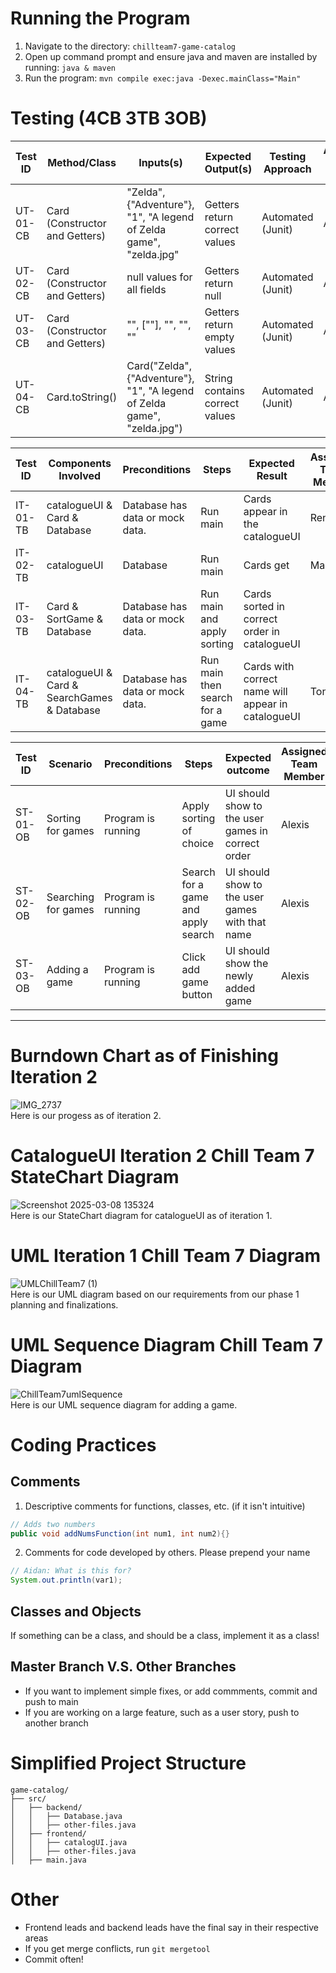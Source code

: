 # Running the Program
1) Navigate to the directory: `chillteam7-game-catalog`
2) Open up command prompt and ensure java and maven are installed by running: `java & maven`
4) Run the program: `mvn compile exec:java -Dexec.mainClass="Main"`

# Testing (4CB 3TB 3OB)
| Test ID  | Method/Class                  | Inputs(s)                                                                 | Expected Output(s)           | Testing Approach | Assigned Team Member |
|----------|-------------------------------|--------------------------------------------------------------------------|------------------------------|------------------|----------------------|
| UT-01-CB | Card (Constructor and Getters)| "Zelda", {"Adventure"}, "1", "A legend of Zelda game", "zelda.jpg"        | Getters return correct values| Automated (Junit)| Alexis               |
| UT-02-CB | Card (Constructor and Getters)| null values for all fields                                                | Getters return null          | Automated (Junit)| Alexis               |
| UT-03-CB | Card (Constructor and Getters)| "", [""], "", "", ""                                                      | Getters return empty values  | Automated (Junit)| Alexis               |
| UT-04-CB | Card.toString()               | Card("Zelda", {"Adventure"}, "1", "A legend of Zelda game", "zelda.jpg")  | String contains correct values| Automated (Junit)| Alexis               |

| Test ID   | Components Involved               | Preconditions                        | Steps                         | Expected Result                         | Assigned Team Member |
|-----------|-----------------------------------|--------------------------------------|-------------------------------|-----------------------------------------|----------------------|
| IT-01-TB  | catalogueUI & Card & Database     | Database has data or mock data.      | Run main                      | Cards appear in the catalogueUI         | Renuston             |
| IT-02-TB  | catalogueUI                       | Database                             | Run main                      | Cards get                               | Manu                 |
| IT-03-TB  | Card & SortGame & Database        | Database has data or mock data.      | Run main and apply sorting    | Cards sorted in correct order in catalogueUI |                      |
| IT-04-TB  | catalogueUI & Card & SearchGames & Database | Database has data or mock data.      | Run main then search for a game | Cards with correct name will appear in catalogueUI | Tony                 |

| Test ID  | Scenario            | Preconditions       | Steps                           | Expected outcome                                | Assigned Team Member |
|----------|---------------------|---------------------|---------------------------------|------------------------------------------------|----------------------|
| ST-01-OB | Sorting for games   | Program is running  | Apply sorting of choice         | UI should show to the user games in correct order | Alexis               |
| ST-02-OB | Searching for games | Program is running  | Search for a game and apply search | UI should show to the user games with that name  | Alexis               |
| ST-03-OB | Adding a game       | Program is running  | Click add game button           | UI should show the newly added game             | Alexis               |

---
# Burndown Chart as of Finishing Iteration 2
![IMG_2737](https://github.com/user-attachments/assets/4d1141c0-d2de-4a02-923d-bab3967c4f6a)
<br> Here is our progess as of iteration 2.

# CatalogueUI Iteration 2 Chill Team 7 StateChart Diagram
![Screenshot 2025-03-08 135324](https://github.com/user-attachments/assets/b1ca80a4-e52f-4bc9-b8c4-96252a976937)
 <br> Here is our StateChart diagram for catalogueUI as of iteration 1.

# UML Iteration 1 Chill Team 7 Diagram

![UMLChillTeam7 (1)](https://github.com/user-attachments/assets/aa7a0af4-79ad-4de0-8e94-296c68bec234)
 <br> Here is our UML diagram based on our requirements from our phase 1 planning and finalizations.

# UML Sequence Diagram Chill Team 7 Diagram
![ChillTeam7umlSequence](https://github.com/user-attachments/assets/725c0f66-b299-4c4e-9701-d28a525aaaf7)
  <br> Here is our UML sequence diagram for adding a game.
# Coding Practices
## Comments
1) Descriptive comments for functions, classes, etc. (if it isn't intuitive)
```java
// Adds two numbers
public void addNumsFunction(int num1, int num2){}
```
2) Comments for code developed by others. Please prepend your name
```java
// Aidan: What is this for?
System.out.println(var1);
```
## Classes and Objects
If something can be a class, and should be a class, implement it as a class!

## Master Branch V.S. Other Branches
- If you want to implement simple fixes, or add commments, commit and push to main
- If you are working on a large feature, such as a user story, push to another branch

# Simplified Project Structure
```
game-catalog/
├── src/
│   ├── backend/
│   │   ├── Database.java
│   │   ├── other-files.java
│   ├── frontend/
│   │   ├── catalogUI.java
│   │   ├── other-files.java
│   ├── main.java
```
# Other
- Frontend leads and backend leads have the final say in their respective areas
- If you get merge conflicts, run `git mergetool`
- Commit often!
